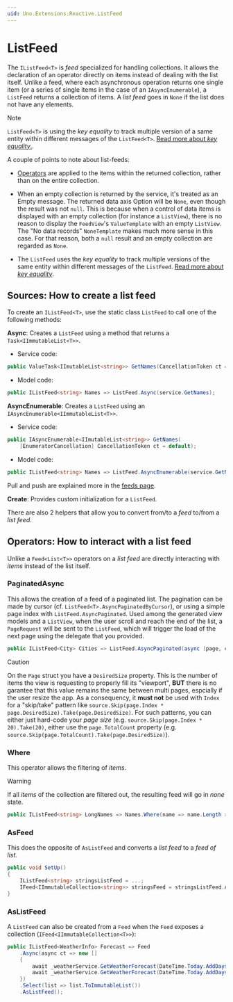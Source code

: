 ```yaml
---
uid: Uno.Extensions.Reactive.ListFeed
---
```

# ListFeed

The `IListFeed<T>` is _feed_ specialized for handling collections.
It allows the declaration of an operator directly on items instead of dealing with the list itself. Unlike a feed, where each asynchronous operation returns one single item (or a series of single items in the case of an `IAsyncEnumerable`), a `ListFeed` returns a collection of items.
A _list feed_ goes in `None` if the list does not have any elements.

> [!NOTE]
> `ListFeed<T>` is using the _key equality_ to track multiple version of a same entity within different messages of the `ListFeed<T>`.
> [Read more about _key equality_.](../KeyEquality/concept.md).

A couple of points to note about list-feeds:

- [Operators](#operators) are applied to the items within the returned collection, rather than on the entire collection.

- When an empty collection is returned by the service, it's treated as an Empty message. The returned data axis Option will be `None`, even though the result was not `null`. This is because when a control of data items is displayed with an empty collection (for instance a `ListView`), there is no reason to display the `FeedView`'s `ValueTemplate` with an empty `ListView`. The "No data records" `NoneTemplate` makes much more sense in this case. For that reason, both a `null` result and an empty collection are regarded as `None`.

- The `ListFeed` uses the _key equality_ to track multiple versions of the same entity within different messages of the `ListFeed`.
[Read more about _key equality_](xref:Uno.Extensions.KeyEquality.Concept).

## Sources: How to create a list feed

To create an `IListFeed<T>`, use the static class `ListFeed` to call one of the following methods:

 **Async**: Creates a `ListFeed` using a method that returns a `Task<IImmutableList<T>>`.
    
- Service code:

```csharp
public ValueTask<IImutableList<string>> GetNames(CancellationToken ct = default);
```

- Model code:

```csharp
public IListFeed<string> Names => ListFeed.Async(service.GetNames);
```
**AsyncEnumerable**: Creates a `ListFeed` using an `IAsyncEnumerable<IImmutableList<T>>`.
- Service code:  

```csharp
public IAsyncEnumerable<IImutableList<string>> GetNames(
    [EnumeratorCancellation] CancellationToken ct = default);
```

- Model code:

```csharp
public IListFeed<string> Names => ListFeed.AsyncEnumerable(service.GetNames);
```
Pull and push are explained more in the [feeds page](xref:Uno.Extensions.Mvux.Feeds#creation-of-feeds).

**Create**: Provides custom initialization for a `ListFeed`.

There are also 2 helpers that allow you to convert from/to a _feed_ to/from a _list feed_.

## Operators: How to interact with a list feed

Unlike a `Feed<List<T>>` operators on a _list feed_ are directly interacting with _items_ instead of the list itself.

### PaginatedAsync

This allows the creation of a feed of a paginated list.
The pagination can be made by cursor (cf. `ListFeed<T>.AsyncPaginatedByCursor`), or using a simple page index with `ListFeed.AsyncPaginated`.
Used among the generated view models and a `ListView`, when the user scroll and reach the end of the list, a `PageRequest` will be sent to the `ListFeed`,
which will trigger the load of the next page using the delegate that you provided.

```csharp
public IListFeed<City> Cities => ListFeed.AsyncPaginated(async (page, ct) => _service.GetCities(pageIndex: page.Index, perPage: 20));
```

> [!CAUTION]
> On the `Page` struct you have a `DesiredSize` property.
> This is the number of items the view is requesting to properly fill its "viewport",
> **BUT** there is no garantee that this value remains the same between multi pages, espcially if the user resize the app.
> As a consequency, it **must not** be used with `Index` for a "skip/take" pattern like `source.Skip(page.Index * page.DesiredSize).Take(page.DesiredSize)`.
> For such patterns, you can either just hard-code your _page size_ (e.g. `source.Skip(page.Index * 20).Take(20)`,
> either use the `page.TotalCount` property (e.g. `source.Skip(page.TotalCount).Take(page.DesiredSize)`).

### Where

This operator allows the filtering of _items_.

> [!WARNING]
> If all _items_ of the collection are filtered out, the resulting feed will go in _none_ state.

```csharp
public IListFeed<string> LongNames => Names.Where(name => name.Length >= 10);
```

### AsFeed

This does the opposite of `AsListFeed` and converts a _list feed_ to a _feed of list_.

```csharp
public void SetUp()
{
    IListFeed<string> stringsListFeed = ...;
    IFeed<IImmutableCollection<string>> stringsFeed = stringsListFeed.AsFeed();
}
```

### AsListFeed

A `ListFeed` can also be created from a `Feed` when the `Feed` exposes a collection (`IFeed<IImmutableCollection<T>>`):

```csharp
public IListFeed<WeatherInfo> Forecast => Feed
    .Async(async ct => new []
    {
        await _weatherService.GetWeatherForecast(DateTime.Today.AddDays(1), ct),
        await _weatherService.GetWeatherForecast(DateTime.Today.AddDays(2), ct),
    })
    .Select(list => list.ToImmutableList())
    .AsListFeed();
```